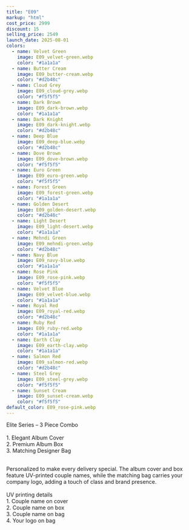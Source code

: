 ```yaml
---
title: "E09"
markup: "html"
cost_price: 2999
discount: 15
selling_price: 2549
launch_date: 2025-08-01
colors:
  - name: Velvet Green
    image: E09_velvet-green.webp
    color: "#1a1a1a"
  - name: Butter Cream
    image: E09_butter-cream.webp
    color: "#d2b48c"
  - name: Cloud Grey
    image: E09_cloud-grey.webp
    color: "#f5f5f5"
  - name: Dark Brown
    image: E09_dark-brown.webp
    color: "#1a1a1a"
  - name: Dark Knight
    image: E09_dark-knight.webp
    color: "#d2b48c"
  - name: Deep Blue
    image: E09_deep-blue.webp
    color: "#d2b48c"
  - name: Dove Brown
    image: E09_dove-brown.webp
    color: "#f5f5f5"
  - name: Euro Green
    image: E09_euro-green.webp
    color: "#f5f5f5"
  - name: Forest Green
    image: E09_forest-green.webp
    color: "#1a1a1a"
  - name: Golden Desert
    image: E09_golden-desert.webp
    color: "#d2b48c"
  - name: Light Desert
    image: E09_light-desert.webp
    color: "#1a1a1a"
  - name: Mehndi Green
    image: E09_mehndi-green.webp
    color: "#d2b48c"
  - name: Navy Blue
    image: E09_navy-blue.webp
    color: "#1a1a1a"
  - name: Rose Pink
    image: E09_rose-pink.webp
    color: "#f5f5f5"
  - name: Velvet Blue
    image: E09_velvet-blue.webp
    color: "#1a1a1a"
  - name: Royal Red
    image: E09_royal-red.webp
    color: "#d2b48c"
  - name: Ruby Red
    image: E09_ruby-red.webp
    color: "#1a1a1a"
  - name: Earth Clay
    image: E09_earth-clay.webp
    color: "#1a1a1a"
  - name: Salmon Red
    image: E09_salmon-red.webp
    color: "#d2b48c"
  - name: Steel Grey
    image: E09_steel-grey.webp
    color: "#f5f5f5"
  - name: Sunset Cream
    image: E09_sunset-cream.webp
    color: "#f5f5f5"
default_color: E09_rose-pink.webp
---
```


Elite Series – 3 Piece Combo<br><br> <span class='text-b font-medium text-lime-300 mb-1'> 1. Elegant Album Cover<br> 2. Premium Album Box<br> 3. Matching Designer Bag<br><br> </span> <div class='max-w-xl mx-auto'> Personalized to make every delivery special. The album cover and box feature UV-printed couple names, while the matching bag carries your company logo, adding a touch of class and brand presence. </div> <div class='max-w-xl mx-auto text-b font-medium text-lime-300 mb-1'> <br>UV printing details<br> </div> <span class='text-r mb-1'> 1. Couple name on cover<br> 2. Couple name on box<br> 3. Couple name on bag<br> 4. Your logo on bag<br> </span>
